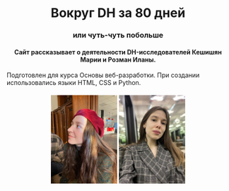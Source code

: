 <h1 align="center"> Вокруг DH за 80 дней</a></h1>
<h3 align="center"> или чуть-чуть побольше</h3>

<h4 align="center">Сайт рассказывает о деятельности DH-исследователей Кешишян Марии и Розман Иланы.</h4>
Подготовлен для курса Основы веб-разработки. При создании использовались языки HTML, CSS и Python.

<h5 align="center"> <img src="static/images/mary.jpeg" height="200"/> <img src="static/images/lana.jpg" height="200"/>


